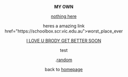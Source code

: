 <html>

<center>

<head>
<b>MY OWN</b>
</head>

<body>

<p><a href="www.pornhub.com">nothing here</a>

<p>heres a amazing link <a> href="https://schoolbox.scr.vic.edu.au">worst_place_ever
<br>
<p><u>I LOVE U BRODY GET BETTER SOON</u>

<p>test

<p>.<a href="https://www.youtube.com/watch?v=cd2FZrBgUjA"target="_top">random</a>




             


<p> back to <a href="index.html">homepage